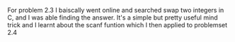 For problem 2.3
I baiscally went online and searched swap two integers in C, and I was able finding the answer.
It's a simple but pretty useful mind trick and I learnt about the scanf funtion which I then applied to problemset 2.4

